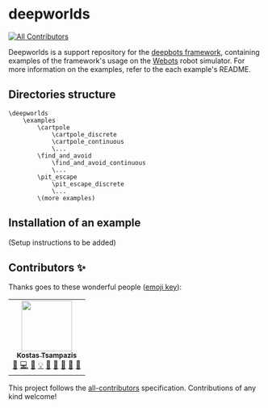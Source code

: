 # deepworlds
<!-- ALL-CONTRIBUTORS-BADGE:START - Do not remove or modify this section -->
[![All Contributors](https://img.shields.io/badge/all_contributors-1-orange.svg?style=flat-square)](#contributors-)
<!-- ALL-CONTRIBUTORS-BADGE:END -->

Deepworlds is a support repository for the [deepbots framework](https://github.com/aidudezzz/deepbots),
containing examples of the framework's usage on the [Webots](https://www.cyberbotics.com) robot simulator.
For more information on the examples, refer to the each example's README. 

## Directories structure

```
\deepworlds
    \examples
        \cartpole
            \cartpole_discrete
            \cartpole_continuous
            \...
        \find_and_avoid
            \find_and_avoid_continuous
            \...
        \pit_escape
            \pit_escape_discrete
            \...
        \(more examples)       
```

## Installation of an example

(Setup instructions to be added) 

## Contributors ✨

Thanks goes to these wonderful people ([emoji key](https://allcontributors.org/docs/en/emoji-key)):

<!-- ALL-CONTRIBUTORS-LIST:START - Do not remove or modify this section -->
<!-- prettier-ignore-start -->
<!-- markdownlint-disable -->
<table>
  <tr>
    <td align="center"><a href="https://github.com/tsampazk"><img src="https://avatars.githubusercontent.com/u/27914645?v=4?s=100" width="100px;" alt=""/><br /><sub><b>Kostas Tsampazis</b></sub></a><br /><a href="https://github.com/aidudezzz/deepworlds/issues?q=author%3Atsampazk" title="Bug reports">🐛</a> <a href="https://github.com/aidudezzz/deepworlds/commits?author=tsampazk" title="Code">💻</a> <a href="https://github.com/aidudezzz/deepworlds/commits?author=tsampazk" title="Documentation">📖</a> <a href="#example-tsampazk" title="Examples">💡</a> <a href="#ideas-tsampazk" title="Ideas, Planning, & Feedback">🤔</a> <a href="#maintenance-tsampazk" title="Maintenance">🚧</a> <a href="#projectManagement-tsampazk" title="Project Management">📆</a> <a href="#question-tsampazk" title="Answering Questions">💬</a> <a href="https://github.com/aidudezzz/deepworlds/pulls?q=is%3Apr+reviewed-by%3Atsampazk" title="Reviewed Pull Requests">👀</a></td>
  </tr>
</table>

<!-- markdownlint-restore -->
<!-- prettier-ignore-end -->

<!-- ALL-CONTRIBUTORS-LIST:END -->

This project follows the [all-contributors](https://github.com/all-contributors/all-contributors) specification. Contributions of any kind welcome!